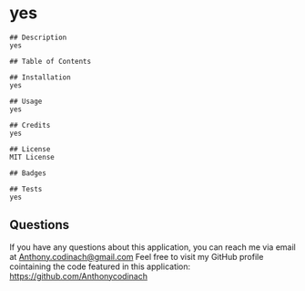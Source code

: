 # yes

    ## Description
    yes

    ## Table of Contents

    ## Installation 
    yes

    ## Usage
    yes

    ## Credits
    yes

    ## License
    MIT License

    ## Badges

    ## Tests
    yes

## Questions
If you have any questions about this application, you can reach me via email at Anthony.codinach@gmail.com
Feel free to visit my GitHub profile cointaining the code featured in this application: https://github.com/Anthonycodinach
    
